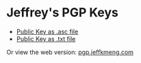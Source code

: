 # Jeffrey's PGP Keys

- [Public Key as .asc file](Jeffrey%20Meng%20(312D0A19)%20–%20Public.asc)
- [Public Key as .txt file](Jeffrey%20Meng%20(312D0A19)%20–%20Public.txt)

Or view the web version: [pgp.jeffkmeng.com](https://pgp.jeffkmeng.com)
